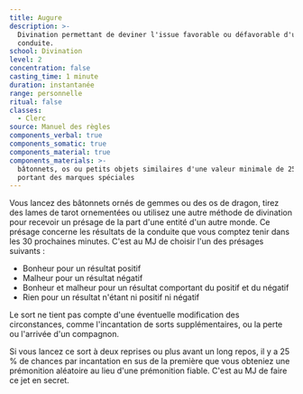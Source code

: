 ```yaml
---
title: Augure
description: >-
  Divination permettant de deviner l'issue favorable ou défavorable d'une
  conduite.
school: Divination
level: 2
concentration: false
casting_time: 1 minute
duration: instantanée
range: personnelle
ritual: false
classes:
  - Clerc
source: Manuel des règles
components_verbal: true
components_somatic: true
components_material: true
components_materials: >-
  bâtonnets, os ou petits objets similaires d'une valeur minimale de 25 po,
  portant des marques spéciales
---
```

Vous lancez des bâtonnets ornés de gemmes ou des os de dragon, tirez des lames de tarot ornementées ou utilisez une autre méthode de divination pour recevoir un présage de la part d'une entité d'un autre monde. Ce présage concerne les résultats de la conduite que vous comptez tenir dans les 30 prochaines minutes. C'est au MJ de choisir l'un des présages suivants :
* Bonheur pour un résultat positif
* Malheur pour un résultat négatif
* Bonheur et malheur pour un résultat comportant du positif et du négatif
* Rien pour un résultat n'étant ni positif ni négatif

Le sort ne tient pas compte d'une éventuelle modification des circonstances, comme l'incantation de sorts supplémentaires, ou la perte ou l'arrivée d'un compagnon.

Si vous lancez ce sort à deux reprises ou plus avant un long repos, il y a 25  % de chances par incantation en sus de la première que vous obteniez une prémonition aléatoire au lieu d'une prémonition fiable. C'est au MJ de faire ce jet en secret.

